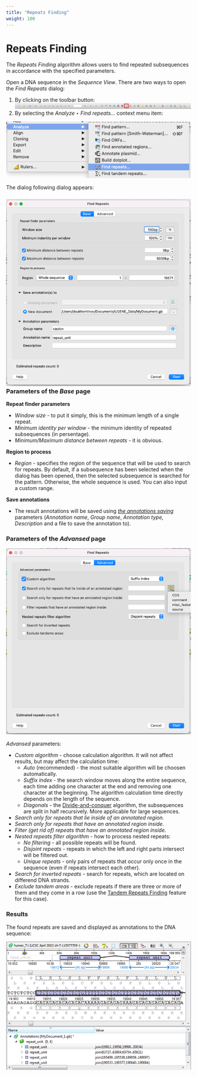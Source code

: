 ```yaml
---
title: "Repeats Finding"
weight: 100
---
```



# Repeats Finding

The _Repeats Finding_ algorithm allows users to find repeated subsequences in accordance with the specified parameters.

Open a DNA sequence in the _Sequence View_. There are two ways to open the _Find Repeats_ dialog:

1.  By clicking on the toolbar button:
    ![](/images/65930735/96666087.png)
2.  By selecting the _Analyze ‣ Find repeats..._ context menu item:

![](/images/65930735/96666088.png)

The dialog following dialog appears:

### ![](/images/65930735/96666089.png)Parameters of the _Base_ page

**Repeat finder parameters**

*   _Window size_ - to put it simply, this is the minimum length of a single repeat.
*   _Minimum identity per window_ - the minimum identity of repeated subsequences (in persentage).
*   _Minimum/Maximum distance between repeats_ - it is obvious.

**Region to process**

*   _Region_ - specifies the region of the sequence that will be used to search for repeats. By default, if a subsequence has been selected when the dialog has been opened, then the selected subsequence is searched for the pattern. Otherwise, the whole sequence is used. You can also input a custom range.

**Save annotations**

*   The result annotations will be saved using [_the annotations saving_](https://doc.ugene.net/wiki/display/UM/Creating+Annotation) parameters (_Annotation name_, _Group name_, _Annotation type, Description_ and a file to save the annotation to).

### Parameters of the _Advansed_ page

![](/images/65930735/96666090.png)

_Advansed_ parameters:

*   _Custom algorithm_ - choose calculation algorithm. It will not affect results, but may affect the calculation time:
    *   _Auto_ (recommended) - the most suitable algorithm will be choosen automatically.
    *   _Suffix index_ - the search window moves along the entire sequence, each time adding one character at the end and removing one character at the beginning. The algorithm calculation time directly depends on the length of the sequence.
    *   _Diagonals_ - the [Divide-and-conquer](https://en.wikipedia.org/wiki/Divide-and-conquer_algorithm) algorithm, the subsequences are split in half recursively. More applicable for large sequences.
*   _Search only for repeats that lie inside of an annotated region._
*   _Search only for repeats that have an annotated region inside._
*   _Filter (get rid of) repeats that have an annotated region inside._
*   _Nested repeats filter algorithm_ \- how to process nested repeats:
    *   _No filtering_ \- all possible repeats will be found.
    *   _Disjoint repeats_ - repeats in which the left and right parts intersect will be filtered out.
    *   _Unique repeats_ - only pairs of repeats that occur only once in the sequence (even if repeats intersect each other).
*   _Search for inverted repeats_ - search for repeats, which are located on differend DNA strands.
*   _Exclude tandem areas_ - exclude repeats if there are three or more of them and they come in a row (use the [Tandem Repeats Finding](tandem-repeats-finding.md) feature for this case).

### Results

The found repeats are saved and displayed as annotations to the DNA sequence:

![](/images/65930735/65930737.png)
